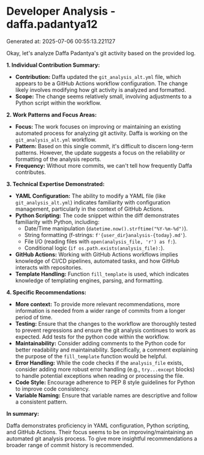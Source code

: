 # Developer Analysis - daffa.padantya12
Generated at: 2025-07-06 00:55:13.221127

Okay, let's analyze Daffa Padantya's git activity based on the provided log.

**1. Individual Contribution Summary:**

*   **Contribution:** Daffa updated the `git_analysis_alt.yml` file, which appears to be a GitHub Actions workflow configuration.  The change likely involves modifying how git activity is analyzed and formatted.
*   **Scope:** The change seems relatively small, involving adjustments to a Python script within the workflow.

**2. Work Patterns and Focus Areas:**

*   **Focus:** The work focuses on improving or maintaining an existing automated process for analyzing git activity. Daffa is working on the `git_analysis_alt.yml` workflow.
*   **Pattern:** Based on this single commit, it's difficult to discern long-term patterns. However, the update suggests a focus on the reliability or formatting of the analysis reports.
*   **Frequency:**  Without more commits, we can't tell how frequently Daffa contributes.

**3. Technical Expertise Demonstrated:**

*   **YAML Configuration:** The ability to modify a YAML file (like `git_analysis_alt.yml`) indicates familiarity with configuration management, particularly in the context of GitHub Actions.
*   **Python Scripting:** The code snippet within the diff demonstrates familiarity with Python, including:
    *   Date/Time manipulation (`datetime.now().strftime("%Y-%m-%d")`).
    *   String formatting (f-strings: `f'{user_dir}analysis-{today}.md'`).
    *   File I/O (reading files with `open(analysis_file, 'r') as f:`).
    *   Conditional logic (`if os.path.exists(analysis_file):`).
*   **GitHub Actions:**  Working with GitHub Actions workflows implies knowledge of CI/CD pipelines, automated tasks, and how GitHub interacts with repositories.
*   **Template Handling:** Function `fill_template` is used, which indicates knowledge of templating engines, parsing, and formatting.

**4. Specific Recommendations:**

*   **More context:** To provide more relevant recommendations, more information is needed from a wider range of commits from a longer period of time.
*   **Testing:** Ensure that the changes to the workflow are thoroughly tested to prevent regressions and ensure the git analysis continues to work as expected. Add tests for the python code within the workflow.
*   **Maintainability:**  Consider adding comments to the Python code for better readability and maintainability.  Specifically, a comment explaining the purpose of the `fill_template` function would be helpful.
*   **Error Handling:** While the code checks if the `analysis_file` exists, consider adding more robust error handling (e.g., `try...except` blocks) to handle potential exceptions when reading or processing the file.
*   **Code Style:** Encourage adherence to PEP 8 style guidelines for Python to improve code consistency.
*   **Variable Naming:** Ensure that variable names are descriptive and follow a consistent pattern.

**In summary:**

Daffa demonstrates proficiency in YAML configuration, Python scripting, and GitHub Actions. Their focus seems to be on improving/maintaining an automated git analysis process. To give more insightful recommendations a broader range of commit history is recommended.
